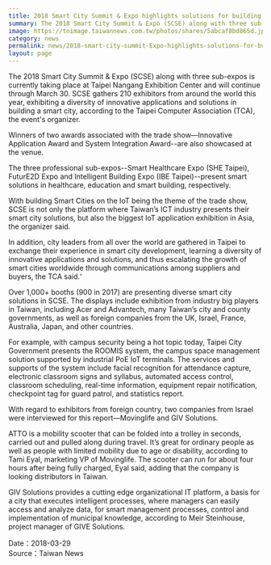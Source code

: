 ```yaml
---
title: 2018 Smart City Summit & Expo highlights solutions for building smart city from around the world
summary: The 2018 Smart City Summit & Expo (SCSE) along with three sub-expos is currently taking place at Taipei Nangang Exhibition Center and will continue through March 30.
image: https://tnimage.taiwannews.com.tw/photos/shares/5abcaf8bd865d.jpg
category: news
permalink: news/2018-smart-city-summit-Expo-highlights-solutions-for-building-smart-city-from-around-the-world/
layout: page
---
```

The 2018 Smart City Summit & Expo (SCSE) along with three sub-expos is currently taking place at Taipei Nangang Exhibition Center and will continue through March 30. SCSE gathers 210 exhibitors from around the world this year, exhibiting a diversity of innovative applications and solutions in building a smart city, according to the Taipei Computer Association (TCA), the event's organizer.

Winners of two awards associated with the trade show—Innovative Application Award and System Integration Award--are also showcased at the venue.

The three professional sub-expos--Smart Healthcare Expo (SHE Taipei), FuturE2D Expo and Intelligent Building Expo (IBE Taipei)--present smart solutions in healthcare, education and smart building, respectively.

With building Smart Cities on the IoT being the theme of the trade show, SCSE is not only the platform where Taiwan’s ICT industry presents their smart city solutions, but also the biggest IoT application exhibition in Asia, the organizer said.

In addition, city leaders from all over the world are gathered in Taipei to exchange their experience in smart city development, learning a diversity of innovative applications and solutions, and thus escalating the growth of smart cities worldwide through communications among suppliers and buyers, the TCA said.‘

Over 1,000+ booths (900 in 2017) are presenting diverse smart city solutions in SCSE. The displays include exhibition from industry big players in Taiwan, including Acer and Advantech, many Taiwan’s city and county governments, as well as foreign companies from the UK, Israel, France, Australia, Japan, and other countries.

For example, with campus security being a hot topic today, Taipei City Government presents the ROOMIS system, the campus space management solution supported by industrial PoE IoT terminals. The services and supports of the system include facial recognition for attendance capture, electronic classroom signs and syllabus, automated access control, classroom scheduling, real-time information, equipment repair notification, checkpoint tag for guard patrol, and statistics report.  

With regard to exhibitors from foreign country, two companies from Israel were interviewed for this report—Movinglife and GIV Solutions.

ATTO is a mobility scooter that can be folded into a trolley in seconds, carried out and pulled along during travel. It’s great for ordinary people as well as people with limited mobility due to age or disability, according to Tami Eyal, marketing VP of Movinglife. The scooter can run for about four hours after being fully charged, Eyal said, adding that the company is looking distributors in Taiwan.  

GIV Solutions provides a cutting edge organizational IT platform, a basis for a city that executes intelligent processes, where managers can easily access and analyze data, for smart management processes, control and implementation of municipal knowledge, according to Meir Steinhouse, project manager of GIVE Solutions.

Date：2018-03-29   
Source：Taiwan News
